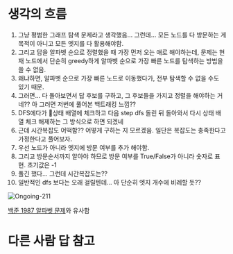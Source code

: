 # 생각의 흐름
1. 그냥 평범한 그래프 탐색 문제라고 생각했음... 그런데... 모든 노드를 다 방문하는 게 목적이 아니고 모든 엣지를 다 활용해야함.
2. 그리고 답을 알파벳 순으로 정렬했을 때 가장 먼저 오는 애로 해야하는데, 문제는 현재 노드에서 단순히 greedy하게 알파벳 순으로 가장 빠른 노드를 탐색하는 방법을 쓸 수 없음.
3. 왜냐하면, 알파벳 순으로 가장 빠른 노드로 이동했다가, 전부 탐색할 수 없을 수도 있기 때문.
4. 그러면... 다 돌아보면서 답 후보를 구하고, 그 후보들을 가지고 정렬을 해야하는 거네?? 아 그러면 저번에 풀어본 백트래킹 느낌??
5. DFS에다가 상태 배열에 체크하고 다음 step dfs 돌린 뒤 돌아와서 다시 상태 배열 체크 해제하는 그 방식으로 하면 되겠네
6. 근데 시간복잡도 어떡함?? 어떻게 구하는 지 모르겠음. 일단은 복잡도는 충족한다고 가정한다고 풀어보자.
7. 우선 노드가 아니라 엣지에 방문 여부를 추가 해야함.
8. 그리고 방문순서까지 알아야 하므로 방문 여부를 True/False가 아니라 숫자로 표현. 초기값은 -1
9. 풀긴 했다... 그런데 시간복잡도는??
10. 일반적인 dfs 보다는 오래 걸릴텐데... 아 단순히 엣지 개수에 비례할 듯??

![Ongoing-211](https://github.com/user-attachments/assets/a2a83402-6d57-4f4e-a09b-d5fe04df2b7c)

[백준 1987 알파벳 문제](https://github.com/nonaninona/algorithm/blob/main/%EB%B0%B1%EC%A4%80/Gold/1987.%E2%80%85%EC%95%8C%ED%8C%8C%EB%B2%B3/think.md)와 유사함

# 다른 사람 답 참고
